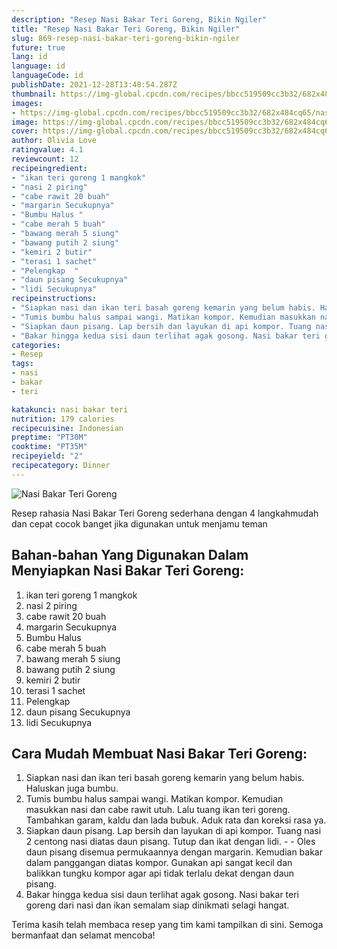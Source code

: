 ```yaml
---
description: "Resep Nasi Bakar Teri Goreng, Bikin Ngiler"
title: "Resep Nasi Bakar Teri Goreng, Bikin Ngiler"
slug: 869-resep-nasi-bakar-teri-goreng-bikin-ngiler
future: true
lang: id
language: id
languageCode: id
publishDate: 2021-12-28T13:48:54.287Z 
thumbnail: https://img-global.cpcdn.com/recipes/bbcc519509cc3b32/682x484cq65/nasi-bakar-teri-goreng-foto-resep-utama.png
images:
- https://img-global.cpcdn.com/recipes/bbcc519509cc3b32/682x484cq65/nasi-bakar-teri-goreng-foto-resep-utama.png
image: https://img-global.cpcdn.com/recipes/bbcc519509cc3b32/682x484cq65/nasi-bakar-teri-goreng-foto-resep-utama.png
cover: https://img-global.cpcdn.com/recipes/bbcc519509cc3b32/682x484cq65/nasi-bakar-teri-goreng-foto-resep-utama.png
author: Olivia Love
ratingvalue: 4.1
reviewcount: 12
recipeingredient:
- "ikan teri goreng 1 mangkok"
- "nasi 2 piring"
- "cabe rawit 20 buah"
- "margarin Secukupnya"
- "Bumbu Halus "
- "cabe merah 5 buah"
- "bawang merah 5 siung"
- "bawang putih 2 siung"
- "kemiri 2 butir"
- "terasi 1 sachet"
- "Pelengkap  "
- "daun pisang Secukupnya"
- "lidi Secukupnya"
recipeinstructions:
- "Siapkan nasi dan ikan teri basah goreng kemarin yang belum habis. Haluskan juga bumbu."
- "Tumis bumbu halus sampai wangi. Matikan kompor. Kemudian masukkan nasi dan cabe rawit utuh. Lalu tuang ikan teri goreng. Tambahkan garam, kaldu dan lada bubuk. Aduk rata dan koreksi rasa ya."
- "Siapkan daun pisang. Lap bersih dan layukan di api kompor. Tuang nasi 2 centong nasi diatas daun pisang. Tutup dan ikat dengan lidi.  Oles daun pisang disemua permukaannya dengan margarin. Kemudian bakar dalam panggangan diatas kompor. Gunakan api sangat kecil dan balikkan tungku kompor agar api tidak terlalu dekat dengan daun pisang."
- "Bakar hingga kedua sisi daun terlihat agak gosong. Nasi bakar teri goreng dari nasi dan ikan semalam siap dinikmati selagi hangat."
categories:
- Resep
tags:
- nasi
- bakar
- teri

katakunci: nasi bakar teri 
nutrition: 179 calories
recipecuisine: Indonesian
preptime: "PT30M"
cooktime: "PT35M"
recipeyield: "2"
recipecategory: Dinner
---
```



![Nasi Bakar Teri Goreng](https://img-global.cpcdn.com/recipes/bbcc519509cc3b32/682x484cq65/nasi-bakar-teri-goreng-foto-resep-utama.png)

Resep rahasia Nasi Bakar Teri Goreng  sederhana dengan 4 langkahmudah dan cepat cocok banget jika digunakan untuk menjamu teman

<!--inarticleads1-->

## Bahan-bahan Yang Digunakan Dalam Menyiapkan Nasi Bakar Teri Goreng:

1. ikan teri goreng 1 mangkok
1. nasi 2 piring
1. cabe rawit 20 buah
1. margarin Secukupnya
1. Bumbu Halus 
1. cabe merah 5 buah
1. bawang merah 5 siung
1. bawang putih 2 siung
1. kemiri 2 butir
1. terasi 1 sachet
1. Pelengkap  
1. daun pisang Secukupnya
1. lidi Secukupnya



<!--inarticleads2-->

## Cara Mudah Membuat Nasi Bakar Teri Goreng:

1. Siapkan nasi dan ikan teri basah goreng kemarin yang belum habis. Haluskan juga bumbu.
1. Tumis bumbu halus sampai wangi. Matikan kompor. Kemudian masukkan nasi dan cabe rawit utuh. Lalu tuang ikan teri goreng. Tambahkan garam, kaldu dan lada bubuk. Aduk rata dan koreksi rasa ya.
1. Siapkan daun pisang. Lap bersih dan layukan di api kompor. Tuang nasi 2 centong nasi diatas daun pisang. Tutup dan ikat dengan lidi. -  - Oles daun pisang disemua permukaannya dengan margarin. Kemudian bakar dalam panggangan diatas kompor. Gunakan api sangat kecil dan balikkan tungku kompor agar api tidak terlalu dekat dengan daun pisang.
1. Bakar hingga kedua sisi daun terlihat agak gosong. Nasi bakar teri goreng dari nasi dan ikan semalam siap dinikmati selagi hangat.




Terima kasih telah membaca resep yang tim kami tampilkan di sini. Semoga bermanfaat dan selamat mencoba!

